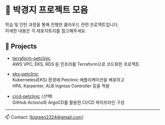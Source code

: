 # 👋 박경지 프로젝트 모음

학습 및 인턴 과정을 통해 진행한 클라우드 관련 프로젝트입니다.  
자세한 내용은 각 레포지토리를 참고해주세요.

## 📌 Projects
- [terraform-petclinic](https://github.com/경지님아이디/terraform-petclinic)  
  AWS VPC, EKS, RDS 등 인프라를 Terraform으로 코드화한 프로젝트  

- [eks-petclinic](https://github.com/경지님아이디/eks-petclinic)  
  Kubernetes(EKS) 환경에 Petclinic 애플리케이션을 배포하고  
  HPA, Karpenter, ALB Ingress Controller 등을 적용  

- [cicd-petclinic](https://github.com/경지님아이디/cicd-petclinic) *(선택)*  
  GitHub Actions와 ArgoCD를 활용한 CI/CD 파이프라인 구성  

---

📫 Contact: [kjgreen2324@gmail.com]
